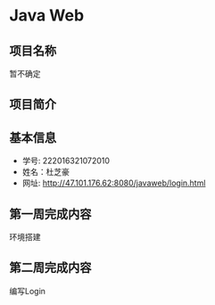 # Java Web 
## 项目名称
暂不确定

## 项目简介


## 基本信息
- 学号: 222016321072010
- 姓名：杜芝豪
- 网址: http://47.101.176.62:8080/javaweb/login.html


## 第一周完成内容
环境搭建

## 第二周完成内容
编写Login




